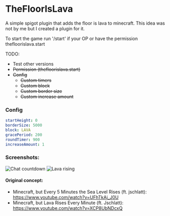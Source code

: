 # TheFloorIsLava
A simple spigot plugin that adds the floor is lava to minecraft. This idea was not by me but I created a plugin for it.

To start the game run '/start' if your OP or have the permission thefloorislava.start

TODO:
 - Test other versions
 - ~~Permission (thefloorislava.start)~~
 - ~~Config~~
	- ~~Custom timers~~
	- ~~Custom block~~
	- ~~Custom border size~~
	- ~~Custom increase amount~~

### Config
```YAML
startHeight: 0
borderSize: 5000
block: LAVA
gracePeriod: 200
roundTimer: 900
increaseAmount: 1
```

### Screenshots:
![Chat countdown](https://i.imgur.com/d8lltb7.jpg)
![Lava rising](https://i.imgur.com/OKx463R.jpg)

#### Original concept:
 - Minecraft, but Every 5 Minutes the Sea Level Rises (ft. jschlatt): https://www.youtube.com/watch?v=UFhTkAj_J0U
 - Minecraft, but Lava Rises Every Minute (ft. Jschlatt): https://www.youtube.com/watch?v=XCP8UbNDcxQ
